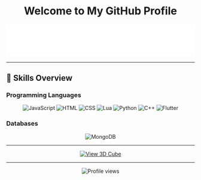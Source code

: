 <h1 align="center">Welcome to My GitHub Profile</h1>

<p align="center">
  <img src="https://raw.githubusercontent.com/TheEmptynessProject/TheEmptynessProject/main/typing-svg.svg" alt="Typing SVG" />
</p>

<hr>

## 🚀 Skills Overview

### Programming Languages
<p align="center">
  <img alt="JavaScript" src="https://img.shields.io/static/v1?style=for-the-badge&message=JavaScript&color=F7DF1E&logo=JavaScript&logoColor=000000&label=">
  <img alt="HTML" src="https://img.shields.io/static/v1?style=for-the-badge&message=HTML&color=E34F26&logo=html5&logoColor=FFFFFF&label=">
  <img alt="CSS" src="https://img.shields.io/static/v1?style=for-the-badge&message=CSS&color=1572B6&logo=css3&logoColor=FFFFFF&label=">
  <img alt="Lua" src="https://img.shields.io/static/v1?style=for-the-badge&message=Lua&color=2C2D72&logo=Lua&logoColor=FFFFFF&label=">
  <img alt="Python" src="https://img.shields.io/static/v1?style=for-the-badge&message=Python&color=3776AB&logo=Python&logoColor=FFFFFF&label=">
  <img alt="C++" src="https://img.shields.io/static/v1?style=for-the-badge&message=C%2B%2B&color=00599C&logo=C%2B%2B&logoColor=FFFFFF&label=">
  <img alt="Flutter" src="https://img.shields.io/static/v1?style=for-the-badge&message=Flutter&color=00599C&logo=Flutter&logoColor=FFFFFF&label=">
</p>

### Databases
<p align="center">
  <img alt="MongoDB" src="https://img.shields.io/static/v1?style=for-the-badge&message=MongoDB&color=47A248&logo=MongoDB&logoColor=FFFFFF&label=">
</p>

<hr>

<p align="center">
  <a href="https://raw.githubusercontent.com/TheEmptynessProject/TheEmptynessProject/main/cube.html" target="_blank">
    <img src="https://img.shields.io/badge/View%203D%20Cube-4285F4?style=for-the-badge&logo=GitHub&logoColor=white" alt="View 3D Cube">
  </a>
</p>

<hr>

<p align="center">
  <img src="https://komarev.com/ghpvc/?username=TheEmptynessProject&color=blueviolet" alt="Profile views">
</p>
